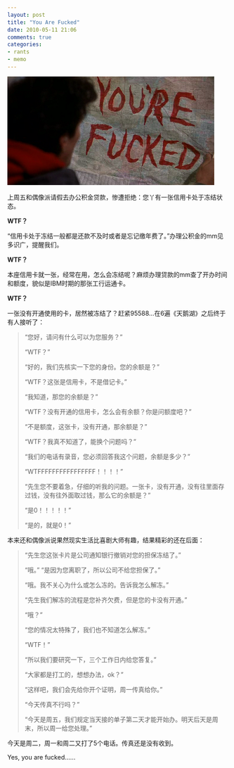 ```yaml
---
layout: post
title: "You Are Fucked"
date: 2010-05-11 21:06
comments: true
categories: 
- rants
- memo
---
```


![You are fucked](/downloads/images/you_are_fucked.png "Don't touch me...")


上周五和偶像派请假去办公积金贷款，惨遭拒绝：您丫有一张信用卡处于冻结状态。

**WTF？**

“信用卡处于冻结一般都是还款不及时或者是忘记缴年费了。”办理公积金的mm见多识广，提醒我们。

**WTF？**

本座信用卡就一张，经常在用，怎么会冻结呢？麻烦办理贷款的mm查了开办时间和额度，貌似是IBM时期的那张工行运通卡。

**WTF？**

一张没有开通使用的卡，居然被冻结了？赶紧95588…在6遍《天鹅湖》之后终于有人接听了：

> “您好，请问有什么可以为您服务？”
> 
> “WTF？”
> 
> “好的，我们先核实一下您的身份。您的余额是？”
> 
> “WTF？这张是信用卡，不是借记卡。”
> 
> “我知道，那您的余额是？”
> 
> “WTF？没有开通的信用卡，怎么会有余额？你是问额度吧？”
> 
> “不是额度，这张卡，没有开通，那余额是？”
> 
> “WTF？我真不知道了，能换个问题吗？”
> 
> “我们的电话有录音，您必须回答我这个问题，余额是多少？”
> 
> “WTFFFFFFFFFFFFFFFF！！！！”
> 
> “先生您不要着急，仔细的听我的问题。一张卡，没有开通，没有往里面存过钱，没有往外面取过钱，那么它的余额是？”
> 
> “是0！！！！！”
> 
> “是的，就是0！”

本来还和偶像派说果然现实生活比喜剧大师有趣，结果精彩的还在后面：

> “先生您这张卡片是公司通知银行撤销对您的担保冻结了。”
> 
> “哦。”
> “是因为您离职了，所以公司不给您担保了。”
> 
> “哦。我不关心为什么或怎么冻的。告诉我怎么解冻。”
> 
> “先生我们解冻的流程是您补齐欠费，但是您的卡没有开通。”
> 
> “哦？”
> 
> “您的情况太特殊了，我们也不知道怎么解冻。”
> 
> “WTF！”
> 
> “所以我们要研究一下，三个工作日内给您答复。”
> 
> “大家都是打工的，想想办法，ok？”
> 
> “这样吧，我们会先给你开个证明，周一传真给你。”
> 
> “今天传真不行吗？”
> 
> “今天是周五，我们规定当天接的单子第二天才能开始办。明天后天是周末，所以周一给您处理。”

今天是周二，周一和周二又打了5个电话。传真还是没有收到。

Yes, you are fucked……
